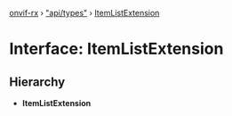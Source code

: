[onvif-rx](../README.md) › ["api/types"](../modules/_api_types_.md) › [ItemListExtension](_api_types_.itemlistextension.md)

# Interface: ItemListExtension

## Hierarchy

* **ItemListExtension**
